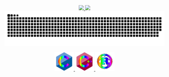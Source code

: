 <div align="center" style="user-select: none;">
  <a href="#">
    <div>
      <img height="180em" src="https://github-readme-stats.vercel.app/api?username=autergame&layout=compact&bg_color=40,ff2600,8aff0f&title_color=fff&text_color=fff"/>
      <img height="180em" src="https://github-readme-stats.vercel.app/api/top-langs/?username=autergame&layout=compact&langs_count=8&bg_color=40,40ff0f,af00ff&title_color=fff&text_color=fff"/>
    </div>
    <div>
      <picture>
        <source media="(prefers-color-scheme: dark)" srcset="https://raw.githubusercontent.com/autergame/platane/output/github-contribution-grid-snake-dark.svg">
        <source media="(prefers-color-scheme: light)" srcset="https://raw.githubusercontent.com/autergame/platane/output/github-contribution-grid-snake.svg">
        <img src="https://raw.githubusercontent.com/autergame/platane/output/github-contribution-grid-snake.svg">
      </picture>
    </div>
    <br>
    <div>
      <img height="60" width="60" src="https://raw.githubusercontent.com/autergame/autergame/main/svgs/c.svg">
      <img height="60" width="60" src="https://raw.githubusercontent.com/autergame/autergame/main/svgs/cplusplus.svg">
      <img height="60" width="60" src="https://raw.githubusercontent.com/autergame/autergame/main/svgs/rust.svg">
    </div>
  </a>
</div>
